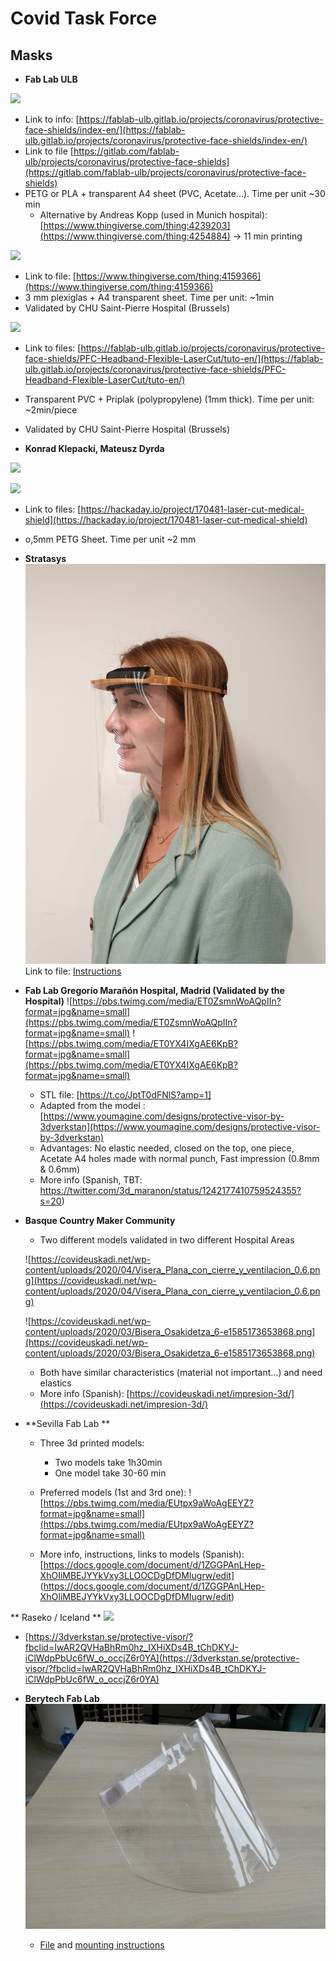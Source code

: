 # Covid Task Force
## Masks
* **Fab Lab ULB**

![](https://fablab-ulb.gitlab.io/projects/coronavirus/protective-face-shields/images/P1-summary.jpeg)
   * Link to info: [https://fablab-ulb.gitlab.io/projects/coronavirus/protective-face-shields/index-en/](https://fablab-ulb.gitlab.io/projects/coronavirus/protective-face-shields/index-en/)
   * Link to file [https://gitlab.com/fablab-ulb/projects/coronavirus/protective-face-shields](https://gitlab.com/fablab-ulb/projects/coronavirus/protective-face-shields)
   * PETG or PLA + transparent A4 sheet (PVC, Acetate...). Time per unit ~30 min
     * Alternative by Andreas Kopp (used in Munich hospital): [https://www.thingiverse.com/thing:4239203](https://www.thingiverse.com/thing:4254884) -> 11 min printing
  
![](https://fablab-ulb.gitlab.io/projects/coronavirus/protective-face-shields/images/P2-summary.jpeg)
   * Link to file: [https://www.thingiverse.com/thing:4159366](https://www.thingiverse.com/thing:4159366)
   * 3 mm plexiglas + A4 transparent sheet. Time per unit: ~1min
   * Validated by CHU Saint-Pierre Hospital (Brussels)
  
![](https://fablab-ulb.gitlab.io/projects/coronavirus/protective-face-shields/images/headband-flexible-general.png)
   * Link to files: [https://fablab-ulb.gitlab.io/projects/coronavirus/protective-face-shields/PFC-Headband-Flexible-LaserCut/tuto-en/](https://fablab-ulb.gitlab.io/projects/coronavirus/protective-face-shields/PFC-Headband-Flexible-LaserCut/tuto-en/)
   * Transparent PVC + Priplak (polypropylene) (1mm thick). Time per unit: ~2min/piece
   * Validated by CHU Saint-Pierre Hospital (Brussels)

* **Konrad Klepacki, Mateusz Dyrda**

![](https://cdn.hackaday.io/images/8216541584736507659.jpg)

![](https://cdn.hackaday.io/images/6521771584736681384.jpg)
   * Link to files: [https://hackaday.io/project/170481-laser-cut-medical-shield](https://hackaday.io/project/170481-laser-cut-medical-shield)
   * o,5mm PETG Sheet. Time per unit ~2 mm

* **Stratasys**
![](Masks/Stratasys/ohaad_instructions.jpg)
Link to file: [Instructions](Masks/Stratasys/ohaad_instructions.pdf)

* **Fab Lab Gregorio Marañón Hospital, Madrid (Validated by the Hospital)**
![https://pbs.twimg.com/media/ET0ZsmnWoAQpIIn?format=jpg&name=small](https://pbs.twimg.com/media/ET0ZsmnWoAQpIIn?format=jpg&name=small)
![https://pbs.twimg.com/media/ET0YX4IXgAE6KpB?format=jpg&name=small](https://pbs.twimg.com/media/ET0YX4IXgAE6KpB?format=jpg&name=small)
  * STL file: [https://t.co/JptT0dFNlS?amp=1]
  * Adapted from the model : [https://www.youmagine.com/designs/protective-visor-by-3dverkstan](https://www.youmagine.com/designs/protective-visor-by-3dverkstan)
  * Advantages: No elastic needed, closed on the top, one piece, Acetate A4 holes made with normal punch, Fast impression (0.8mm & 0.6mm)
  * More info (Spanish, TBT: https://twitter.com/3d_maranon/status/1242177410759524355?s=20)
  
* **Basque Country Maker Community**
  * Two different models validated in two different Hospital Areas
  
  ![https://covideuskadi.net/wp-content/uploads/2020/04/Visera_Plana_con_cierre_y_ventilacion_0.6.png](https://covideuskadi.net/wp-content/uploads/2020/04/Visera_Plana_con_cierre_y_ventilacion_0.6.png)
  
  ![https://covideuskadi.net/wp-content/uploads/2020/03/Bisera_Osakidetza_6-e1585173653868.png](https://covideuskadi.net/wp-content/uploads/2020/03/Bisera_Osakidetza_6-e1585173653868.png)
  
  * Both have similar characteristics (material not important...) and need elastics
  * More info (Spanish): [https://covideuskadi.net/impresion-3d/](https://covideuskadi.net/impresion-3d/)
 
* **Sevilla Fab Lab **
  * Three 3d printed models:
     * Two models take 1h30min 
     * One model take 30-60 min
  * Preferred models (1st and 3rd one):
  ![https://pbs.twimg.com/media/EUtpx9aWoAgEEYZ?format=jpg&name=small](https://pbs.twimg.com/media/EUtpx9aWoAgEEYZ?format=jpg&name=small)
  
  * More info, instructions, links to models (Spanish): [https://docs.google.com/document/d/1ZGGPAnLHep-XhOIiMBEJYYkVxy3LLOOCDgDfDMIugrw/edit] (https://docs.google.com/document/d/1ZGGPAnLHep-XhOIiMBEJYYkVxy3LLOOCDgDfDMIugrw/edit)
  
 ** Raseko / Iceland **
 ![](https://mk03dverkstanb4pk6hu.kinstacdn.com/wp-content/uploads/2020/03/90349253_10221226740193064_2810190320019439616_o.jpg) 
   * [https://3dverkstan.se/protective-visor/?fbclid=IwAR2QVHaBhRm0hz_IXHiXDs4B_tChDKYJ-iClWdpPbUc6fW_o_occjZ6r0YA](https://3dverkstan.se/protective-visor/?fbclid=IwAR2QVHaBhRm0hz_IXHiXDs4B_tChDKYJ-iClWdpPbUc6fW_o_occjZ6r0YA)
   
* **Berytech Fab Lab**
![](Masks/Berytech/Berytech.png)
  * [File](Masks/Berytech/berytech.dxf) and [mounting instructions](Masks/Berytech/Face_shield_assembly.pdf)
